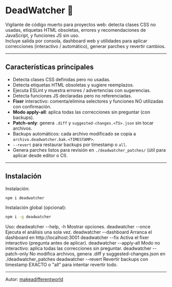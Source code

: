 # DeadWatcher 🚨

Vigilante de código muerto para proyectos web: detecta clases CSS no usadas, etiquetas HTML obsoletas, errores y recomendaciones de JavaScript, y funciones JS sin uso.  
Incluye salida por consola, dashboard web y utilidades para aplicar correcciones (interactivo / automático), generar parches y revertir cambios.

---

## Características principales

- Detecta clases CSS definidas pero no usadas.
- Detecta etiquetas HTML obsoletas y sugiere reemplazos.
- Ejecuta ESLint y muestra errores / advertencias con sugerencias.
- Detecta funciones JS declaradas pero no referenciadas.
- **Fixer** interactivo: comenta/elimina selectores y funciones NO utilizadas con confirmación.
- **Modo apply-all**: aplica todas las correcciones sin preguntar (con backups).
- **Patch-only**: genera `.diff` y `suggested-changes.<TS>.json` sin tocar archivos.
- Backups automáticos: cada archivo modificado se copia a `archivo.deadwatcher.bak.<TIMESTAMP>`.
- `--revert` para restaurar backups por timestamp o `all`.
- Genera parches listos para revisión en `./deadwatcher_patches/` (útil para aplicar desde editor o CI).

---

## Instalación

Instalación:
```bash
npm i deadwatcher
```

Instalación global (opcional):
```bash
npm i -g deadwatcher
```

Uso:
  deadwatcher --help, -h       Mostrar opciones.
  deadwatcher --once           Ejecuta el análisis una sola vez.
  deadwatcher --dashboard      Arranca el dashboard en http://localhost:3001
  deadwatcher --fix            Activa el fixer interactivo (pregunta antes de aplicar).
  deadwatcher --apply-all      Modo no interactivo: aplica todas las correcciones sin preguntar.
  deadwatcher --patch-only     No modifica archivos, genera .diff y suggested-changes.json en ./deadwatcher_patches
  deadwatcher --revert <TS>    Revertir backups con timestamp EXACTO o "all" para intentar revertir todo.

---
Autor: [makeadifferentworld](https://github.com/makeadifferentworld)
